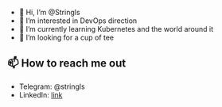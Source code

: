 - 👋 Hi, I’m @Stringls
- 👀 I’m interested in DevOps direction
- 🌱 I’m currently learning Kubernetes and the world around it
- 💞️ I’m looking for a сup of tee

## 📫 How to reach me out

* Telegram: @stringls
* LinkedIn: [link](https://www.linkedin.com/in/artem-sadovskyi)

<!---
Stringls/Stringls is a ✨ special ✨ repository because its `README.md` (this file) appears on your GitHub profile.
You can click the Preview link to take a look at your changes.
--->
